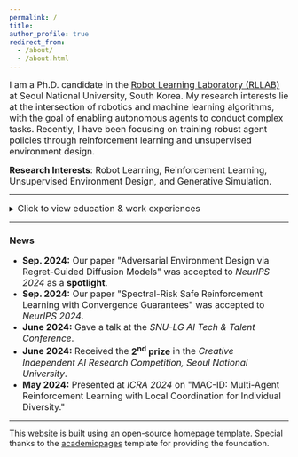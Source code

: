 ```yaml
---
permalink: /
title:
author_profile: true
redirect_from: 
  - /about/
  - /about.html
---
```


<span style="font-size: 12pt;">I am a Ph.D. candidate in the [Robot Learning Laboratory (RLLAB)](https://rllab.snu.ac.kr/) at Seoul National University, South Korea. My research interests lie at the intersection of robotics and machine learning algorithms, with the goal of enabling autonomous agents to conduct complex tasks. Recently, I have been focusing on training robust agent policies through reinforcement learning and unsupervised environment design.</span>

<span style="font-size: 12pt;">**Research Interests**: Robot Learning, Reinforcement Learning, Unsupervised Environment Design, and Generative Simulation.</span>

---

<details>
  <summary><span style="font-size: 12pt;">Click to view education & work experiences</span></summary>
  
  <h3>Education</h3>
  <ul>
    <li><span style="font-size: 12pt;">Ph.D. in Artificial Intelligence, Seoul National University (Mar. 2022 - Present)</span></li>
    <li><span style="font-size: 12pt;">B.S. in Mechanical Engineering, Seoul National University (Mar.2016 - Feb. 2022)</span></li>
  </ul>

  <h3>Work Experience</h3>
  <ul>
    <li><span style="font-size: 12pt;">Worked as a robotics engineer at <a href="https://www.sequorrobotics.com/">Sequor Robotics, Inc</a> (Mar. 2023 - Feb. 2024).</span></li>
  </ul>
  
</details>

___

### News

- <span style="font-size: 12pt;"><strong>Sep. 2024:</strong> Our paper "Adversarial Environment Design via Regret-Guided Diffusion Models" was accepted to *NeurIPS 2024* as a **spotlight**.</span>
- <span style="font-size: 12pt;"><strong>Sep. 2024:</strong> Our paper "Spectral-Risk Safe Reinforcement Learning with Convergence Guarantees" was accepted to *NeurIPS 2024*.</span>
- <span style="font-size: 12pt;"><strong>June 2024:</strong> Gave a talk at the *SNU-LG AI Tech & Talent Conference*.</span>
- <span style="font-size: 12pt;"><strong>June 2024:</strong> Received the **2<sup>nd</sup> prize** in the *Creative Independent AI Research Competition, Seoul National University*.</span>
- <span style="font-size: 12pt;"><strong>May 2024:</strong> Presented at *ICRA 2024* on "MAC-ID: Multi-Agent Reinforcement Learning with Local Coordination for Individual Diversity."</span>

___

<span style="font-size: 11pt;">This website is built using an open-source homepage template. Special thanks to the [academicpages](https://github.com/academicpages/academicpages) template for providing the foundation.</span>
